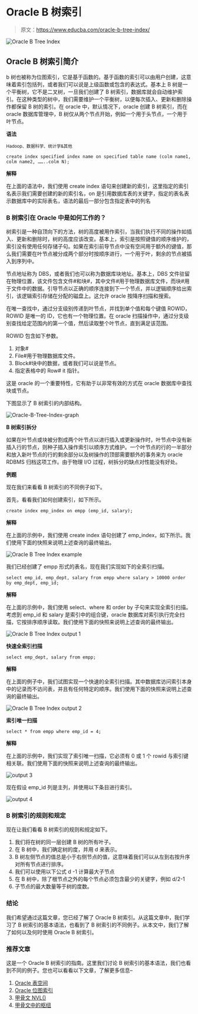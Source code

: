 # Oracle B 树索引

> 原文：<https://www.educba.com/oracle-b-tree-index/>

![Oracle B Tree Index](img/e8a74d45f7be8c2092cd2885476b5f58.png)



## Oracle B 树索引简介

b 树也被称为位图索引，它是基于函数的。基于函数的索引可以由用户创建，这意味着索引包括列，或者我们可以说是上级函数或包含的表达式。基本上 B 树是一个平衡树，它不是二叉树，一旦我们创建了 B 树索引，数据库就会自动维护索引。在这种类型的树中，我们需要维护一个平衡树，以便每次插入、更新和删除操作都保留 B 树的索引。在 oracle 中，默认情况下，oracle 创建 B 树索引，而在 oracle 数据库管理中，B 树仅从两个节点开始，例如一个用于头节点，一个用于叶节点。

**语法**

<small>Hadoop、数据科学、统计学&其他</small>

`create index specified index name on specified table name (colm name1, colm name2, ……..colm N);`

**解释**

在上面的语法中，我们使用 create index 语句来创建新的索引，这里指定的索引名表示我们需要创建的新的索引名，on 是引用数据库表的关键字，指定的表名表示数据库中的实际表名，语法的最后一部分包含指定表中的列名

### B 树索引在 Oracle 中是如何工作的？

树索引是一种自顶向下的方法，树的高度被用作索引，当我们执行不同的操作如插入、更新和删除时，树的高度应该改变。基本上，索引是按照键值的顺序维护的，索引没有使用任何存储子句。如果在索引前导节点中没有空间用于额外的键值，那么我们需要在叶节点被分成两个部分时按顺序进行，一个用于叶，剩余的节点被插入到序列中。

节点地址称为 DBS，或者我们也可以称为数据库块地址。基本上，DBS 文件驻留在物理位置，该文件包含文件#和块#，其中文件#用于物理数据库文件，而块#用于文件中的数据。引导节点以正确的顺序连接到下一个节点，并以逻辑顺序给出索引，该逻辑索引存储在分配的磁盘上。这允许 oracle 按降序扫描和搜索。

在唯一查找中，通过分支级别传递到叶节点，并找到单个值和每个键值 ROWID，ROWID 是唯一的 ID，它也有一个物理位置。在 oracle 扫描操作中，通过分支级别查找给定范围内的第一个值，然后读取整个叶节点，直到满足该范围。

ROWID 包含如下参数。

1.  对象#
2.  File#用于物理数据库文件。
3.  Block#块中的数据，或者我们可以说是节点。
4.  指定表格中的 Row# it 指针。

这是 oracle 的一个重要特性，它有助于以非常有效的方式在 oracle 数据库中查找块或节点。

下图显示了 B 树索引的内部结构。

![Oracle-B-Tree-Index-graph](img/d386c72d192ec4c9b0a121a9cb83dc17.png)



**B 树索引拆分**

如果在叶节点或块被分割成两个叶节点以进行插入或更新操作时，叶节点中没有新插入行的节点，则种子插入操作索引以顺序方式维护。一个叶节点的行的一半部分和放入新叶节点的行的剩余部分以及树操作的顶部需要额外的事务来为 oracle RDBMS 归档这项工作。由于物理 I/O 过程，树拆分的缺点对性能没有好处。

**例题**

现在我们来看看 B 树索引的不同例子如下。

首先，看看我们如何创建索引，如下所示。

`create index emp_index on empp (emp_id, salary);`

**解释**

在上面的示例中，我们使用 create index 语句创建了 emp_index，如下所示。我们使用下面的快照来说明上述查询的最终输出。

![Oracle B Tree Index example](img/8fbf15c909f55b4f9c792af62c79f774.png)



我们已经创建了 empp 形式的表名，现在我们实现如下的全索引扫描。

`select emp_id, emp_dept, salary from empp where salary > 10000 order by emp_dept, emp_id;`

**解释**

在上面的示例中，我们使用 select、where 和 order by 子句来实现全索引扫描。考虑到 emp_id 和 salary 是索引中的组合键，oracle 数据库对索引执行完全扫描，它按排序顺序读取。我们使用下面的快照来说明上述查询的最终输出。

![Oracle B Tree Index output 1](img/62fbbf6731f80a01f4776f6974745aec.png)



**快速全索引扫描**

`select emp_dept, salary from empp;`

**解释**

在上面的例子中，我们试图实现一个快速的全索引扫描。其中数据库访问索引本身中的记录而不访问表，并且有任何特定的顺序。我们使用下面的快照来说明上述查询的最终输出。

![Oracle B Tree Index output 2](img/71079a61217250c491f6d5a0d0cc2cb4.png)



**索引唯一扫描**

`select * from empp where emp_id = 4;`

**解释**

在上面的示例中，我们实现了索引唯一扫描，它必须有 0 或 1 个 rowid 与索引键相关联。我们使用下面的快照来说明上述查询的最终输出。

![output 3](img/0121285e905b1142972a908a0a16bc3a.png)



现在假设 emp_id 列是主列，并使用以下条目进行索引。

![output 4](img/99ae0e8aeddcccde12832c3c49ffd8c2.png)



### B 树索引的规则和规定

现在让我们看看 B 树索引的规则和规定如下。

1.  我们将在树的同一层创建 B 树的所有叶子。
2.  在 B 树中，我们确定树的度，并用 d 来表示。
3.  B 树左侧节点的值总是小于右侧节点的值，这意味着我们可以从左到右按升序对所有节点进行排序。
4.  我们可以使用以下公式 d -1 计算最大子节点
5.  在 B 树中，除了根节点之外的每个节点必须包含最少的关键字，例如 d/2-1
6.  子节点的最大数量等于树的度数。

### 结论

我们希望通过这篇文章，您已经了解了 Oracle B 树索引。从这篇文章中，我们学习了 B 树索引的基本语法，也看到了 B 树索引的不同例子。从本文中，我们了解了如何以及何时使用 Oracle B 树索引。

### 推荐文章

这是一个 Oracle B 树索引的指南。这里我们讨论 B 树索引的基本语法，我们也看到不同的例子。您也可以看看以下文章，了解更多信息–

1.  [Oracle 表空间](https://www.educba.com/oracle-tablespace/)
2.  [Oracle 位图索引](https://www.educba.com/oracle-bitmap-index/)
3.  [甲骨文 NVL()](https://www.educba.com/oracle-nvl/)
4.  [甲骨文中的枢纽](https://www.educba.com/pivot-in-oracle/)





